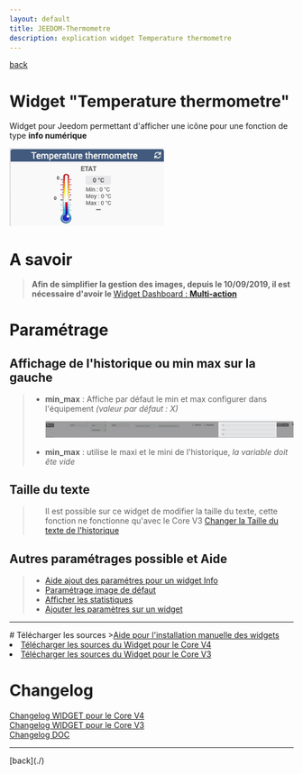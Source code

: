 ```yaml
---
layout: default
title: JEEDOM-Thermometre
description: explication widget Temperature thermometre
---
```

[back](./)
# Widget "Temperature thermometre"

Widget pour Jeedom permettant d'afficher une icône pour une fonction de type <b>info numérique</b>
<p><img src="../img/exemple/d/temperature.png" alt="Resultat" /></p>

# A savoir
<blockquote>
<b>Afin de simplifier la gestion des images, depuis le 10/09/2019, il est nécessaire d'avoir le </b><a href="WIDGET_d_Multi_action_Defaut">Widget Dashboard : <b>Multi-action</b></a>
</blockquote>

# Paramétrage
## Affichage de l'historique ou min max sur la gauche
<blockquote>
    <ul>
        <li><b>min_max</b> : Affiche par défaut le min et max configurer dans l'équipement <i>(valeur par défaut : X)</i></li>
        <p><img src="../img/JEEDOM_Thermometre_MIN_MAX.png" alt="INFO" /></p>
        <li><b>min_max</b> : utilise le maxi et le mini de l'historique, <i>la variable doit ête vide</i></li>
    </ul>
</blockquote>

## Taille du texte
<blockquote>
    <ul>
        Il est possible sur ce widget de modifier la taille du texte, cette fonction ne fonctionne qu'avec le Core V3
        <a href="HELP_SIZE.html">Changer la Taille du texte de l'historique</a>
    </ul>
</blockquote>


## Autres paramétrages possible et Aide
<blockquote>
    <ul>
        <li><a href="HELP_config_info.md">Aide ajout des paramétres pour un widget Info</a></li>
        <li><a href="HELP_Error.html">Paramétrage image de défaut</a></li>
        <li><a href="HELP_STATS.html">Afficher les statistiques</a></li>
        <li><a href="HELP_PARA.html">Ajouter les paramètres sur un widget</a></li>
    </ul>
</blockquote>

<hr />
# Télécharger les sources
><a href="HELP_Install_Manu.html">Aide pour l'installation manuelle des widgets</a>
<br/>

<li><a href="https://github.com/JEALG/JEEDOM-Thermometre/tree/masterv4">Télécharger les sources du Widget pour le Core V4</a></li>
<li><a href="https://github.com/JEALG/JEEDOM-Thermometre/tree/master">Télécharger les sources du Widget pour le Core V3</a></li>

# Changelog
<a href="https://github.com/JEALG/JEEDOM-Thermometre/commits/masterv4">Changelog WIDGET pour le Core V4</a><br/>
<a href="https://github.com/JEALG/JEEDOM-Thermometre/commits/master">Changelog WIDGET pour le Core V3</a><br/>
<a href="https://github.com/JEALG/JEEDOM-Widget_JAG-doc/commits/master">Changelog DOC</a>

<hr />
[back](./)